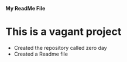 **My ReadMe File**
# This is a vagant project
* Created the repository called zero day
* Created a Readme file
